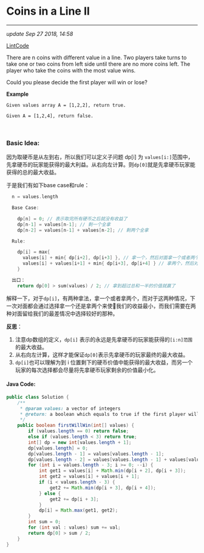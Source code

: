 # Coins in a Line II

---
_update Sep 27 2018, 14:58_

[LintCode](https://www.lintcode.com/problem/coins-in-a-line-ii/description)

There are n coins with different value in a line. Two players take turns to take one or two coins from left side until there are no more coins left. The player who take the coins with the most value wins.

Could you please decide the first player will win or lose?

**Example**

    Given values array A = [1,2,2], return true.

    Given A = [1,2,4], return false.

<br/>

### Basic Idea:
因为取硬币是从左到右，所以我们可以定义子问题 dp[i] 为 `values[i:]`范围中，先拿硬币的玩家能获得的最大利益。从右向左计算。则`dp[0]`就是先拿硬币玩家能获得的总的最大收益。

于是我们有如下base case和rule：
```c
  n = values.length

  Base Case:

    dp[n] = 0; // 表示取完所有硬币之后就没有收益了
    dp[n-1] = values[n-1]; // 剩一个全拿
    dp[n-2] = values[n-1] + values[n-2]; // 剩两个全拿

  Rule:

    dp[i] = max{
      values[i] + min{ dp[i+2], dp[i+3] }, // 拿一个，然后对面拿一个或者两个
      values[i] + values[i+1] + min{ dp[i+3], dp[i+4] } // 拿两个，然后对面拿一个或者两个
    }

  出口：
    return dp[0] > sum(values) / 2; // 拿到超过总和一半的价值就赢了
```
解释一下，对于`dp[i]`，有两种拿法，拿一个或者拿两个，而对于这两种情况，下一次对面都会通过选择拿一个还是拿两个来使我们的收益最小，而我们需要在两种对面留给我们的最差情况中选择较好的那种。

**反思**：  

1. 注意dp数组的定义，`dp[i]` 表示的永远是先拿硬币的玩家能获得的`[i:n]范围`的最大收益。
2. 从右向左计算，这样才能保证`dp[0]`表示先拿硬币的玩家最终的最大收益。
3. `dp[i]`也可以理解为到 i 位置剩下的硬币价值中能获得的最大收益，而另一个玩家的每次选择都会尽量将先拿硬币玩家剩余的价值最小化。

#### Java Code:
```java
public class Solution {
    /**
     * @param values: a vector of integers
     * @return: a boolean which equals to true if the first player will win
     */
    public boolean firstWillWin(int[] values) {
        if (values.length == 0) return false;
        else if (values.length < 3) return true;
        int[] dp = new int[values.length + 1];
        dp[values.length] = 0;
        dp[values.length - 1] = values[values.length - 1];
        dp[values.length - 2] = values[values.length - 1] + values[values.length - 2];
        for (int i = values.length - 3; i >= 0; --i) {
            int get1 = values[i] + Math.min(dp[i + 2], dp[i + 3]);
            int get2 = values[i] + values[i + 1];
            if (i < values.length - 3) {
                get2 += Math.min(dp[i + 3], dp[i + 4]);
            } else {
                get2 += dp[i + 3];
            }
            dp[i] = Math.max(get1, get2);
        }
        int sum = 0;
        for (int val : values) sum += val;
        return dp[0] > sum / 2;
    }
}
```
